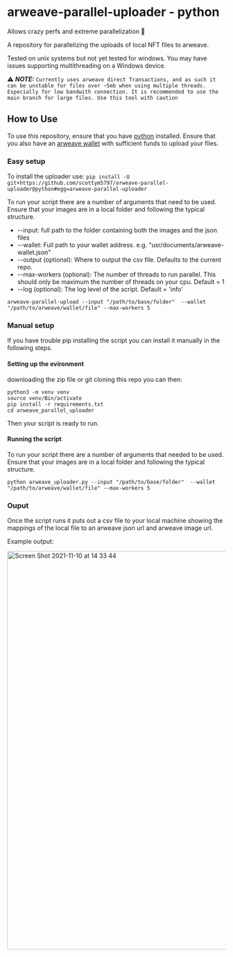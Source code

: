 # arweave-parallel-uploader - python
Allows crazy perfs and extreme parallelization 🚀

A repository for parallelizing the uploads of local NFT files to arweave.

Tested on unix systems but not yet tested for windows. You may have issues supporting multithreading on a Windows device.

:warning: **_NOTE:_**
`Currently uses arweave direct Transactions, and as such it can be unstable for files over ~5mb when using multiple threads. Especially for low bandwith connection.
It is recommended to use the main branch for large files. Use this tool with caution`


## How to Use

To use this repository, ensure that you have [python](https://www.python.org/downloads/) installed. Ensure that you also have an [arweave wallet](https://www.arweave.org) with sufficient funds to upload your files.

### Easy setup

To install the uploader use: 
`pip install -U git+https://github.com/scottym5797/arweave-parallel-uploader@python#egg=arweave-parallel-uploader`

To run your script there are a number of arguments that need to be used. Ensure that your images are in a local folder and following the typical structure.

- --input: full path to the folder containing both the images and the json files
- --wallet: Full path to your wallet address. e.g. "usr/documents/arweave-wallet.json"
- --output (optional): Where to output the csv file. Defaults to the current repo.
- --max-workers (optional): The number of threads to run parallel. This should only be maximum the number of threads on your cpu. Default = 1
- --log (optional): The log level of the script. Default = 'info'

`arweave-parallel-upload --input "/path/to/base/folder"  --wallet "/path/to/arweave/wallet/file" --max-workers 5`

### Manual setup

If you have trouble pip installing the script you can install it manually in the following steps.

#### Setting up the evironment 

downloading the zip file or git cloning this repo you can then:

```
python3 -m venv venv
source venv/Bin/activate
pip install -r requirements.txt
cd arweave_parallel_uploader
```

Then your script is ready to run.

#### Running the script

To run your script there are a number of arguments that needed to be used. Ensure that your images are in a local folder and following the typical structure.

`python arweave_uploader.py --input "/path/to/base/folder"  --wallet "/path/to/arweave/wallet/file" --max-workers 5`

### Ouput

Once the script runs it puts out a csv file to your local machine showing the mappings of the local file to an arweave json url and arweave image url.

Example output:

<img width="918" alt="Screen Shot 2021-11-10 at 14 33 44" src="https://user-images.githubusercontent.com/62399837/141125643-8f2a709b-0395-41fa-a9fb-d50dd7141517.png">
